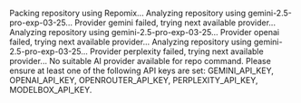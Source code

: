 Packing repository using Repomix...
Analyzing repository using gemini-2.5-pro-exp-03-25...
Provider gemini failed, trying next available provider...
Analyzing repository using gemini-2.5-pro-exp-03-25...
Provider openai failed, trying next available provider...
Analyzing repository using gemini-2.5-pro-exp-03-25...
Provider perplexity failed, trying next available provider...
No suitable AI provider available for repo command. Please ensure at least one of the following API keys are set: GEMINI_API_KEY, OPENAI_API_KEY, OPENROUTER_API_KEY, PERPLEXITY_API_KEY, MODELBOX_API_KEY.